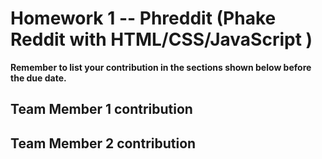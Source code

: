 # Homework 1 -- Phreddit (Phake Reddit with HTML/CSS/JavaScript )

**Remember to list your contribution in the sections shown below before the due date.**

## Team Member 1 contribution

## Team Member 2 contribution
